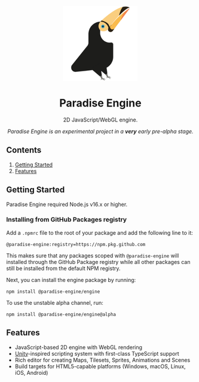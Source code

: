 <div align="center">
    <img width="200" height="200" src="https://raw.githubusercontent.com/paradise-engine/engine/master/logo.svg" />
    <h1>Paradise Engine</h1>
    <p>2D JavaScript/WebGL engine.</p>
    <p><i>Paradise Engine is an experimental project in a <b>very</b> early pre-alpha stage.</i></p>
</div>

## Contents

1. [Getting Started](#getting-started)
1. [Features](#features)

<h2 id="getting-started">Getting Started</h2>

Paradise Engine required Node.js v16.x or higher.

### Installing from GitHub Packages registry

Add a `.npmrc` file to the root of your package and add the following line to it:

```
@paradise-engine:registry=https://npm.pkg.github.com
```

This makes sure that any packages scoped with `@paradise-engine` will installed through the GitHub Package registry while all other packages can still be installed from the default NPM registry.

Next, you can install the engine package by running:

```
npm install @paradise-engine/engine
```

To use the unstable alpha channel, run:

```
npm install @paradise-engine/engine@alpha
```

<h2 id="features">Features</h2>

- JavaScript-based 2D engine with WebGL rendering
- [Unity](https://unity.com/)-inspired scripting system with first-class TypeScript support
- Rich editor for creating Maps, Tilesets, Sprites, Animations and Scenes
- Build targets for HTML5-capable platforms (Windows, macOS, Linux, iOS, Android)
